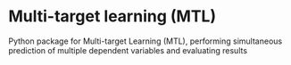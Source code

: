 # Multi-target learning (MTL)

Python package for Multi-target Learning (MTL), performing simultaneous prediction of multiple dependent variables and evaluating results
